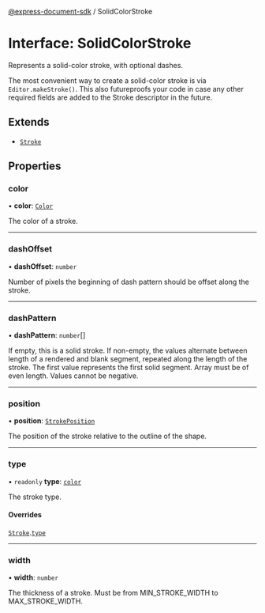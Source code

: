 [@express-document-sdk](../overview.md) / SolidColorStroke

# Interface: SolidColorStroke

Represents a solid-color stroke, with optional dashes.

The most convenient way to create a solid-color stroke is via `Editor.makeStroke()`. This also futureproofs
your code in case any other required fields are added to the Stroke descriptor in the future.

## Extends

-   [`Stroke`](Stroke.md)

## Properties

### color

• **color**: [`Color`](Color.md)

The color of a stroke.

---

### dashOffset

• **dashOffset**: `number`

Number of pixels the beginning of dash pattern should be offset along the stroke.

---

### dashPattern

• **dashPattern**: `number`[]

If empty, this is a solid stroke.
If non-empty, the values alternate between length of a rendered and blank segment,
repeated along the length of the stroke. The first value represents the first solid segment.
Array must be of even length. Values cannot be negative.

---

### position

• **position**: [`StrokePosition`](../enumerations/StrokePosition.md)

The position of the stroke relative to the outline of the shape.

---

### type

• `readonly` **type**: [`color`](../enumerations/StrokeType.md#color)

The stroke type.

#### Overrides

[`Stroke`](Stroke.md).[`type`](Stroke.md#type)

---

### width

• **width**: `number`

The thickness of a stroke. Must be from MIN_STROKE_WIDTH to MAX_STROKE_WIDTH.

